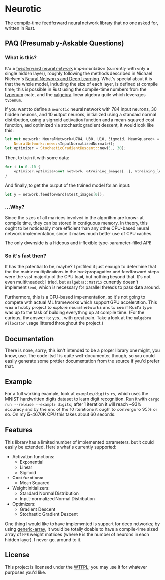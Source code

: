 # Neurotic

The compile-time feedforward neural network library that no one asked for, written in Rust.

## PAQ (Presumably-Askable Questions)

### What is this?

It's a [feedforward neural network](https://en.wikipedia.org/wiki/Feedforward_neural_network)
implementation (currently with only a single hidden layer), roughly following the methods described
in Michael Nielsen's [Neural Networks and Deep Learning](http://neuralnetworksanddeeplearning.com/).
What's special about it is that the whole model, including the size of each layer, is defined at
compile time; this is possible in Rust using the compile-time numbers from the
[typenum](https://github.com/paholg/typenum) crate, and the [nalgebra](http://nalgebra.org/) linear
algebra quite which leverages `typenum`.

If you want to define a `neurotic` neural network with 784 input neurons, 30 hidden neurons,
and 10 output neurons, initialized using a standard normal distribution, using a sigmoid activation
function and a mean-squared cost function, and optimized via stochastic gradient descent, it would
look like this:

```rust
let mut network: NeuralNetwork<U784, U30, U10, Sigmoid, MeanSquared> =
    NeuralNetwork::new::<InputNormalizedNormal>();
let optimizer = StochasticGradientDescent::new(3., 30);
```

Then, to train it with some data:

```rust
for i in 0..10 {
    optimizer.optimize(&mut network, &training_images[..], &training_labels[..]);
}
```

And finally, to get the output of the trained model for an input:

```rust
let y = network.feedforward(&test_images[0]);
```

### ...Why?

Since the sizes of all matrices involved in the algorithm are known at compile
time, they can be stored in contiguous memory. In theory, this ought to be noticeably
more efficient than any other CPU-based neural network implementation, since it makes much better
use of CPU caches.

The only downside is a hideous and inflexible type-parameter-filled API!

### So it's fast then?

It has the potential to be, maybe? I profiled it just enough to determine that the the matrix
multiplications in the backpropagation and feedforward steps were the vast majority of the CPU
load, but nothing beyond that. It's not even multitheaded; I tried, but `nalgebra::Matrix` currently doesn't
implement `Send`, which is necessary for parallel threads to pass data around.

Furthermore, this is a CPU-based implementation, so it's not going to compete with actual ML
frameworks which support GPU acceleration. This was a hobby project to explore neural networks and
to see if Rust's type was up to the task of building everything up at compile time. (For the
curious, the answer is: yes... with great pain. Take a look at the `nalgebra` `Allocator` usage
littered throughout the project.)

## Documentation

There is none, sorry; this isn't intended to be a proper library one might, you know, use. The
code itself is quite well-documented though, so you could easily generate some prettier
documentation from the source if you'd prefer that.

## Example

For a full working example, look at `examples/digits.rs`, which uses the MNIST handwritten digits
dataset to learn digit recognition. Run it with `cargo run --release --example digits`; after
1 iteration it will reach ~93% accuracy and by the end of the 10 iterations it ought to converge
 to 95% or so. On my i5-4670K CPU this takes about 60 seconds.

## Features

This library has a limited number of implemented parameters, but it could easily be extended.
Here's what's currently supported:

* Activation functions:
  * Exponential
  * Linear
  * Sigmoid
* Cost functions:
  * Mean Squared
* Weight Initializers:
  * Standard Normal Distribution
  * Input-normalized Normal Distribution
* Optimizers:
  * Gradient Descent
  * Stochastic Gradient Descent

One thing I would like to have implemented is support for deep networks; by using [generic-array](https://github.com/fizyk20/generic-array),
it would be totally doable to have a compile-time sized array of `H*H` weight matrices (where
`H` is the number of neurons in each hidden layer). I never got around to it.

## License

This project is licensed under the [WTFPL](http://www.wtfpl.net/); you may use it for whatever
purposes you'd like.
